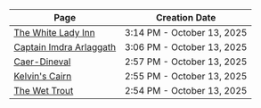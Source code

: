 | Page                                                                          | Creation Date              |
| ----------------------------------------------------------------------------- | -------------------------- |
| [The White Lady Inn](../world/atlas/The%20White%20Lady%20Inn.md)              | 3:14 PM - October 13, 2025 |
| [Captain Imdra Arlaggath](../world/characters/Captain%20Imdra%20Arlaggath.md) | 3:06 PM - October 13, 2025 |
| [Caer-Dineval](../world/atlas/Caer-Dineval.md)                                | 2:57 PM - October 13, 2025 |
| [Kelvin's Cairn](../world/atlas/Kelvin's%20Cairn.md)                          | 2:55 PM - October 13, 2025 |
| [The Wet Trout](../world/atlas/The%20Wet%20Trout.md)                          | 2:54 PM - October 13, 2025 |
